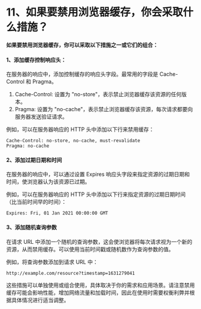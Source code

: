 # 11、如果要禁用浏览器缓存，你会采取什么措施？

**如果要禁用浏览器缓存，你可以采取以下措施之一或它们的组合：**

#### 1、添加缓存控制响应头：

在服务器的响应中，添加控制缓存的响应头字段。最常用的字段是 Cache-Control 和 Pragma。

1. Cache-Control: 设置为 "no-store"，表示禁止浏览器缓存该资源的任何版本。
2. Pragma: 设置为 "no-cache"，表示禁止浏览器缓存该资源，每次请求都要向服务器发送验证请求。

例如，可以在服务器响应的 HTTP 头中添加以下行来禁用缓存：

```
Cache-Control: no-store, no-cache, must-revalidate
Pragma: no-cache
```

#### 2、添加过期日期和时间

在服务器的响应中，可以通过设置 Expires 响应头字段来指定资源的过期日期和时间，使浏览器认为该资源已过期。

例如，可以在服务器响应的 HTTP 头中添加以下行来指定资源的过期日期时间（比当前时间早的时间）：

```
Expires: Fri, 01 Jan 2021 00:00:00 GMT
```

#### 3、添加随机查询参数

在请求 URL 中添加一个随机的查询参数，这会使浏览器将每次请求视为一个新的资源，从而禁用缓存。可以使用当前时间戳或随机数作为查询参数的值。

例如，将查询参数添加到请求 URL 中：

```
http://example.com/resource?timestamp=1631279041
```

这些措施可以单独使用或组合使用，具体取决于你的需求和应用场景。请注意禁用缓存可能会影响性能，增加网络流量和加载时间，因此在使用时需要权衡利弊并根据具体情况进行适当调整。
